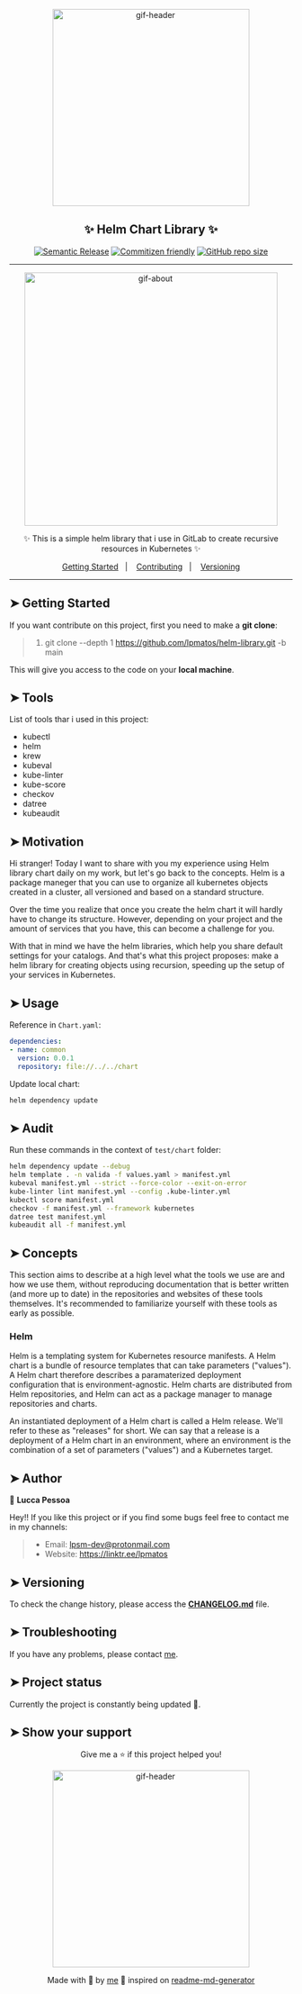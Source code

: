 <div align="center">

<p>
  <img alt="gif-header" src="https://cdn.hackernoon.com/hn-images/0*KyeIBTwEiX6_sE06" width="350px" float="center"/>
</p>

<h2 align="center">✨ Helm Chart Library ✨</h2>

<div align="center">

[![Semantic Release](https://img.shields.io/badge/%20%20%F0%9F%93%A6%F0%9F%9A%80-semantic--release-e10079.svg)](https://github.com/lpmatos/helm-library)
[![Commitizen friendly](https://img.shields.io/badge/commitizen-friendly-brightgreen.svg)](https://github.com/lpmatos/helm-library)
[![GitHub repo size](https://img.shields.io/github/repo-size/lpmatos/helm-library)](https://github.com/lpmatos/helm-library)

</div>

---

<p align="center">
  <img alt="gif-about" src="https://i.stack.imgur.com/niIU6.gif" width="450px" float="center"/>
</p>

<p align="center">
  ✨ This is a simple helm library that i use in GitLab to create recursive resources in Kubernetes ✨
</p>

<p align="center">
  <a href="#getting-started">Getting Started</a>&nbsp;&nbsp;&nbsp;|&nbsp;&nbsp;&nbsp;
  <a href="#contributing">Contributing</a>&nbsp;&nbsp;&nbsp;|&nbsp;&nbsp;&nbsp;
  <a href="#versioning">Versioning</a>
</p>

</div>

---

## ➤ Getting Started <a name = "getting-started"></a>

If you want contribute on this project, first you need to make a **git clone**:

>
> 1. git clone --depth 1 <https://github.com/lpmatos/helm-library.git> -b main
>

This will give you access to the code on your **local machine**.

## ➤ Tools <a name = "tools"></a>

List of tools thar i used in this project:

- kubectl
- helm
- krew
- kubeval
- kube-linter
- kube-score
- checkov
- datree
- kubeaudit

## ➤ Motivation <a name = "motivation"></a>

Hi stranger! Today I want to share with you my experience using Helm library chart daily on my work, but let's go back to the concepts. Helm is a package maneger that you can use to organize all kubernetes objects created in a cluster, all versioned and based on a standard structure.

Over the time you realize that once you create the helm chart it will hardly have to change its structure. However, depending on your project and the amount of services that you have, this can become a challenge for you.

With that in mind we have the helm libraries, which help you share default settings for your catalogs. And that's what this project proposes: make a helm library for creating objects using recursion, speeding up the setup of your services in Kubernetes.

## ➤ Usage <a name = "usage"></a>

Reference in `Chart.yaml`:

```yaml
dependencies:
- name: common
  version: 0.0.1
  repository: file://../../chart
```

Update local chart:

```bash
helm dependency update
```

## ➤ Audit <a name = "audit"></a>

Run these commands in the context of `test/chart` folder:

```bash
helm dependency update --debug
helm template . -n valida -f values.yaml > manifest.yml
kubeval manifest.yml --strict --force-color --exit-on-error
kube-linter lint manifest.yml --config .kube-linter.yml
kubectl score manifest.yml
checkov -f manifest.yml --framework kubernetes
datree test manifest.yml
kubeaudit all -f manifest.yml
```

## ➤ Concepts <a name = "concepts"></a>

This section aims to describe at a high level what the tools we use are and how we use them, without reproducing documentation that is better written (and more up to date) in the repositories and websites of these tools themselves. It's recommended to familiarize yourself with these tools as early as possible.

### Helm

Helm is a templating system for Kubernetes resource manifests. A Helm chart is a bundle of resource templates that can take parameters ("values"). A Helm chart therefore describes a paramaterized deployment configuration that is environment-agnostic. Helm charts are distributed from Helm repositories, and Helm can act as a package manager to manage repositories and charts.

An instantiated deployment of a Helm chart is called a Helm release. We'll refer to these as "releases" for short. We can say that a release is a deployment of a Helm chart in an environment, where an environment is the combination of a set of parameters ("values") and a Kubernetes target.

## ➤ Author <a name = "author"></a>

👤 **Lucca Pessoa**

Hey!! If you like this project or if you find some bugs feel free to contact me in my channels:

>
> * Email: lpsm-dev@protonmail.com
> * Website: https://linktr.ee/lpmatos
>

## ➤ Versioning <a name = "versioning"></a>

To check the change history, please access the [**CHANGELOG.md**](CHANGELOG.md) file.

## ➤ Troubleshooting <a name = "troubleshooting"></a>

If you have any problems, please contact [me](https://github.com/lpmatos).

## ➤ Project status <a name = "project-status"></a>

Currently the project is constantly being updated 👾.

## ➤ Show your support <a name = "show-your-support"></a>

<div align="center">

Give me a ⭐️ if this project helped you!

<p>
  <img alt="gif-header" src="https://www.icegif.com/wp-content/uploads/baby-yoda-bye-bye-icegif.gif" width="350px" float="center"/>
</p>

Made with 💜 by [me](https://github.com/lpmatos) :wave: inspired on [readme-md-generator](https://github.com/kefranabg/readme-md-generator)

</div>

